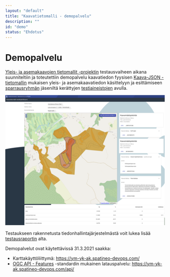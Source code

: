 ```yaml
---
layout: "default"
title: "Kaavatietomalli - demopalvelu"
description: ""
id: "demo"
status: "Ehdotus"
---
```

# Demopalvelu
[Yleis- ja asemakaavojen tietomallit -projektin](../../../projektit/ak-yk-tietomallit/) testausvaiheen aikana suunniteltiin ja toteutettiin demopalvelu kaavatiedon fyysisen [Kaava-JSON -tietomallin](../json/) mukaisen yleis- ja asemakaavatiedon käsittelyyn ja esittämiseen [sparrausryhmän](../../../projektit/ak-yk-tietomallit/sparrausryhma.html) jäseniltä kerättyjen [testiaineistojen](../aineistot/) avulla.

![Demosovelluksen käyttöliittymä](demosovellus-screenshot.png)

Testaukseen rakennetusta tiedonhallintajärjestelmästä voit lukea lisää [testausraportin](../../../projektit/ak-yk-tietomallit/testaus/) alta.

Demopalvelut ovat käytettävissä 31.3.2021 saakka:

* Karttakäyttöliittymä: <https://ym-yk-ak.spatineo-devops.com/>
* [OGC API - Features](https://www.ogc.org/standards/ogcapi-features) -standardin mukainen latauspalvelu: <https://ym-yk-ak.spatineo-devops.com/api/>



